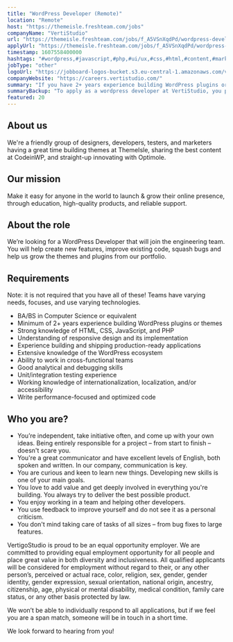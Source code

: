 ```yaml
---
title: "WordPress Developer (Remote)"
location: "Remote"
host: "https://themeisle.freshteam.com/jobs"
companyName: "VertiStudio"
url: "https://themeisle.freshteam.com/jobs/f_A5VSnXqdPd/wordpress-developer-remote"
applyUrl: "https://themeisle.freshteam.com/jobs/f_A5VSnXqdPd/wordpress-developer-remote#applicant-form"
timestamp: 1607558400000
hashtags: "#wordpress,#javascript,#php,#ui/ux,#css,#html,#content,#marketing,#office,#analysis"
jobType: "other"
logoUrl: "https://jobboard-logos-bucket.s3.eu-central-1.amazonaws.com/vertistudio"
companyWebsite: "https://careers.vertistudio.com/"
summary: "If you have 2+ years experience building WordPress plugins or themes, VertiStudio is looking for someone with your skillset."
summaryBackup: "To apply as a wordpress developer at VertiStudio, you preferably need to have some knowledge of: #wordpress, #javascript, #php."
featured: 20
---
```


## About us

We're a friendly group of designers, developers, testers, and marketers having a great time building themes at ThemeIsle, sharing the best content at CodeinWP, and straight-up innovating with Optimole.

## Our mission

Make it easy for anyone in the world to launch & grow their online presence, through education, high-quality products, and reliable support.

## About the role

We’re looking for a WordPress Developer that will join the engineering team. You will help create new features, improve existing code, squash bugs and help us grow the themes and plugins from our portfolio.

## Requirements

Note: it is not required that you have all of these! Teams have varying needs, focuses, and use varying technologies.

*   BA/BS in Computer Science or equivalent
*   Minimum of 2+ years experience building WordPress plugins or themes
*   Strong knowledge of HTML, CSS, JavaScript, and PHP
*   Understanding of responsive design and its implementation
*   Experience building and shipping production-ready applications
*   Extensive knowledge of the WordPress ecosystem
*   Ability to work in cross-functional teams
*   Good analytical and debugging skills
*   Unit/integration testing experience
*   Working knowledge of internationalization, localization, and/or accessibility
*   Write performance-focused and optimized code

## Who you are?

*   You’re independent, take initiative often, and come up with your own ideas. Being entirely responsible for a project – from start to finish – doesn't scare you.
*   You're a great communicator and have excellent levels of English, both spoken and written. In our company, communication is key.
*   You are curious and keen to learn new things. Developing new skills is one of your main goals.
*   You love to add value and get deeply involved in everything you're building. You always try to deliver the best possible product.
*   You enjoy working in a team and helping other developers.
*   You use feedback to improve yourself and do not see it as a personal criticism.    
*   You don't mind taking care of tasks of all sizes – from bug fixes to large features.

VertigoStudio is proud to be an equal opportunity employer. We are committed to providing equal employment opportunity for all people and place great value in both diversity and inclusiveness. All qualified applicants will be considered for employment without regard to their, or any other person’s, perceived or actual race, color, religion, sex, gender, gender identity, gender expression, sexual orientation, national origin, ancestry, citizenship, age, physical or mental disability, medical condition, family care status, or any other basis protected by law.

We won’t be able to individually respond to all applications, but if we feel you are a span match, someone will be in touch in a short time.

We look forward to hearing from you!
